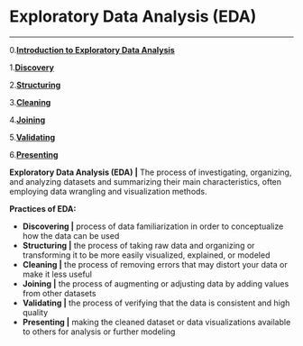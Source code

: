 # Exploratory Data Analysis (EDA)
---

0.**[Introduction to Exploratory Data Analysis](#Introduction-to-EDA)**

1.**[Discovery](#1.-Discovery)**

2.**[Structuring](#2.-Structuring)**

3.**[Cleaning](#3.-Cleaning)**

4.**[Joining](#4.-Joining)**

5.**[Validating](#5.-Validating)**

6.**[Presenting](#6.-Presenting)**

**Exploratory Data Analysis (EDA) |** The process of investigating, organizing, and analyzing datasets and summarizing their main characteristics, often employing data wrangling and visualization methods.

**Practices of EDA:**
- **Discovering |** process of data familiarization in order to conceptualize how the data can be used
- **Structuring |** the process of taking raw data and organizing or transforming it to be more easily visualized, explained, or modeled 
- **Cleaning |** the process of removing errors that may distort your data or make it less useful
- **Joining |** the process of augmenting or adjusting data by adding values from other datasets
- **Validating |** the process of verifying that the data is consistent and high quality
- **Presenting |** making the cleaned dataset or data visualizations available to others for analysis or further modeling
